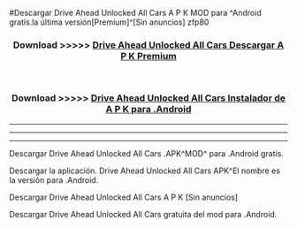 #Descargar Drive Ahead Unlocked All Cars  A P K MOD para ^Android gratis.la última versión[Premium]^[Sin anuncios] zfp80



<div align="center">
<h3>Download >>>>> <a href="https://es-web.web.app/?es= Drive Ahead Unlocked All Cars ">Drive Ahead Unlocked All Cars  Descargar A P K Premium</a></h3><br>

<h3>Download >>>>> <a href="https://es-web.web.app/?es= Drive Ahead Unlocked All Cars ">Drive Ahead Unlocked All Cars  Instalador de A P K para .Android</a></h3>
</div>


----------------------------------------------------------

----------------------------------------------------------

----------------------------------------------------------

Descargar Drive Ahead Unlocked All Cars  .APK^MOD^ para .Android gratis.

Descargar la aplicación. Drive Ahead Unlocked All Cars  APK^El nombre es la versión para .Android.

Descargar Drive Ahead Unlocked All Cars  A P K [Sin anuncios]

Descargar Drive Ahead Unlocked All Cars  gratuita del mod para .Android.